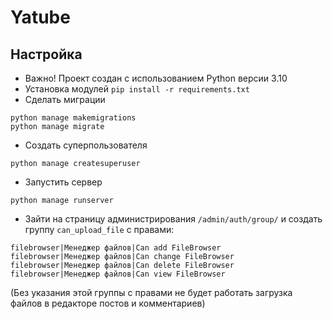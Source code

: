 # Yatube

## Настройка
- Важно! Проект создан с использованием Python версии 3.10
- Установка модулей
```pip install -r requirements.txt```
- Сделать миграции 

```
python managе makemigrations
python manage migrate
```

- Создать суперпользователя 
 
```python manage createsuperuser```

- Запустить сервер

```python manage runserver```

- Зайти на страницу администрирования ```/admin/auth/group/``` и создать группу ```can_upload_file``` с правами:

```
filebrowser|Менеджер файлов|Can add FileBrowser
filebrowser|Менеджер файлов|Can change FileBrowser
filebrowser|Менеджер файлов|Can delete FileBrowser
filebrowser|Менеджер файлов|Can view FileBrowser
```
(Без указания этой группы с правами не будет работать загрузка файлов в редакторе постов и комментариев)
